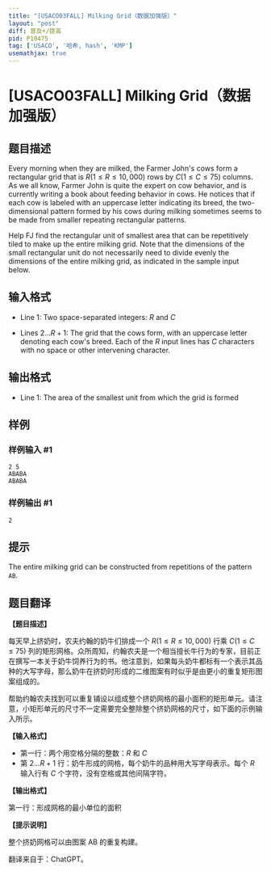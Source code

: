 ```yaml
---
title: "[USACO03FALL] Milking Grid（数据加强版）"
layout: "post"
diff: 普及+/提高
pid: P10475
tag: ['USACO', '哈希, hash', 'KMP']
usemathjax: true
---
```


# [USACO03FALL] Milking Grid（数据加强版）
## 题目描述

Every morning when they are milked, the Farmer John's cows form a rectangular grid that is $R (1 \leq R \leq 10,000)$ rows by $C (1 \leq C \leq 75)$ columns. As we all know, Farmer John is quite the expert on cow behavior, and is currently writing a book about feeding behavior in cows. He notices that if each cow is labeled with an uppercase letter indicating its breed, the two-dimensional pattern formed by his cows during milking sometimes seems to be made from smaller repeating rectangular patterns.

Help FJ find the rectangular unit of smallest area that can be repetitively tiled to make up the entire milking grid. Note that the dimensions of the small rectangular unit do not necessarily need to divide evenly the dimensions of the entire milking grid, as indicated in the sample input below.
## 输入格式

- Line $1$: Two space-separated integers: $R$ and $C$

- Lines $2\dots R+1$: The grid that the cows form, with an uppercase letter denoting each cow's breed. Each of the $R$ input lines has $C$ characters with no space or other intervening character.
## 输出格式

- Line 1: The area of the smallest unit from which the grid is formed
## 样例

### 样例输入 #1
```
2 5 
ABABA 
ABABA

```
### 样例输出 #1
```
2
```
## 提示

The entire milking grid can be constructed from repetitions of the pattern `AB`.
## 题目翻译

**【题目描述】**

每天早上挤奶时，农夫约翰的奶牛们排成一个 $R (1 \leq R \leq 10,000)$ 行乘 $C (1 \leq C \leq 75)$ 列的矩形网格。众所周知，约翰农夫是一个相当擅长牛行为的专家，目前正在撰写一本关于奶牛饲养行为的书。他注意到，如果每头奶牛都标有一个表示其品种的大写字母，那么奶牛在挤奶时形成的二维图案有时似乎是由更小的重复矩形图案组成的。

帮助约翰农夫找到可以重复铺设以组成整个挤奶网格的最小面积的矩形单元。请注意，小矩形单元的尺寸不一定需要完全整除整个挤奶网格的尺寸，如下面的示例输入所示。

**【输入格式】**

- 第一行：两个用空格分隔的整数：$R$ 和 $C$
- 第 $2\dots R+1$ 行：奶牛形成的网格，每个奶牛的品种用大写字母表示。每个 $R$ 输入行有 $C$ 个字符，没有空格或其他间隔字符。

**【输出格式】**

第一行：形成网格的最小单位的面积

**【提示说明】**

整个挤奶网格可以由图案 AB 的重复构建。

翻译来自于：ChatGPT。

